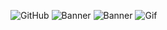 ![GitHub](https://img.shields.io/badge/GitHub-181717?style=for-the-badge&logo=github)
![Banner](https://marketplace.canva.com/EAGCAIYxnOI/1/0/1600w/canva-banner-linkedin-creativo-acuarelas-sencillo-rosa-y-morado-2nvaxEtmpEY.jpg) 
![Banner](https://www.navlink.com/wp-content/uploads/navlink-services-header-1024x256-1280x300.jpg) 
![Gif](https://media0.giphy.com/media/v1.Y2lkPTc5MGI3NjExYWFkaGZvd2thejUyaHRwbjR3Mzh4MHZneGxxZGhzbXY3MXo3ZHMweiZlcD12MV9pbnRlcm5hbF9naWZfYnlfaWQmY3Q9Zw/y3wBjXMffuFjy/giphy.gif)
